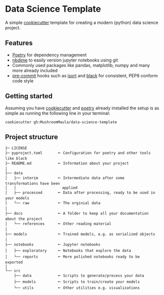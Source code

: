 Data Science Template
=====================

A simple [cookiecutter](https://github.com/audreyr/cookiecutter) template for creating a modern (python) data science project.

## Features
- [Poetry](https://python-poetry.org) for dependency management
- [nbdime](https://nbdime.readthedocs.io) to easily version jupyter notebooks using git
- Commonly used packages like pandas, matplotlib, numpy and many more already included
- [pre-commit](https://pre-commit.com) hooks such as [isort](https://github.com/PyCQA/isort) and [black](https://github.com/psf/black) for consistent, PEP8 conform code style


## Getting started
Assuming you have [cookiecutter](https://github.com/audreyr/cookiecutter) and [poetry](https://python-poetry.org) already installed the setup is as simple as running the following line in your terminal:

```
cookiecutter gh:MushroomMaula/data-science-template
```

## Project structure
```
├─ LICENSE
├─ pyproject.toml       🠔 Configuration for poetry and other tools like black
├─ README.md            🠔 Information about your project
│
├── data
│   ├── interim         🠔 Intermediate data after some transformations have been 
│   │                     applied
│   ├── processed       🠔 Data after processing, ready to be used in your models
│   └── raw             🠔 The orginial data
│
├── docs                🠔 A folder to keep all your documentation about the project
│   └── references      🠔 Other reading material
│
├── models              🠔 Trained models, e.g. as serialized objects
│
├── notebooks           🠔 Jupyter notebooks
│   ├── exploratory     🠔 Notebooks that explore the data
│   └── reports         🠔 More polished notebooks ready to be exported
│
└── src
    ├── data            🠔 Scripts to generate/process your data
    ├── models          🠔 Scripts to train/create your models
    └── utils           🠔 Other utilities e.g. visualizations
```